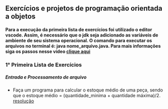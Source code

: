 ##  Exercícios e projetos  de programação orientada a objetos
#### Para a execução da primeira lista de exercícios foi utilizado o editor vscode. Assim, é necessário que o jdk seja adicionado as variáveis de ambiente de seu sistema operacional. O comando para executar os arquivos no terminal é:  java nome_arquivo.java. Para mais informações siga os passos nesse vídeo [clique aqui](https://www.youtube.com/watch?v=xUCGahzEM84)

### 1° Primeira Lista de Exercícios
##### Entrada e Processamento de arquivo
+ Faça um programa para calcular o estoque médio de uma peça, sendo que o estoque médio = (quantidade_minima + quantidade máxima)/2. [resolução]()
